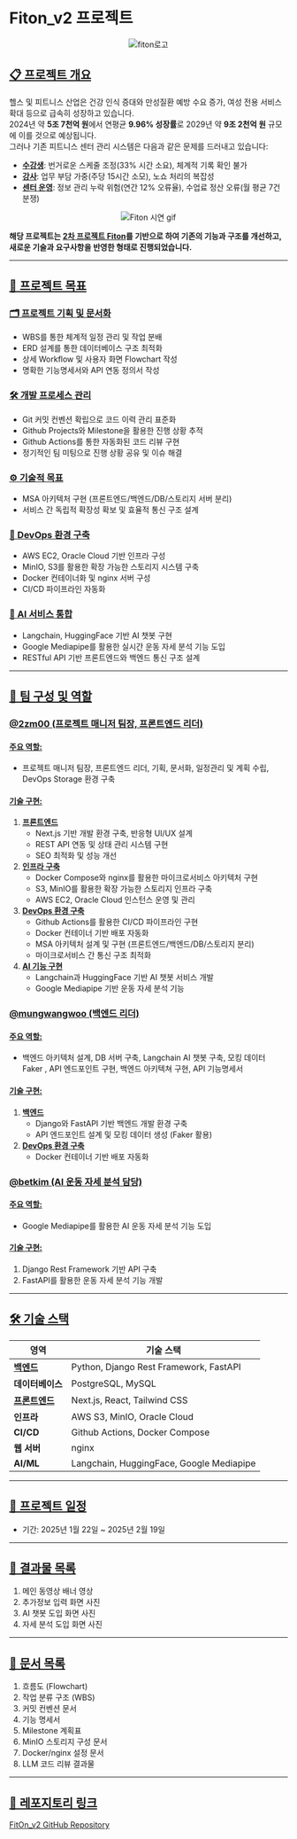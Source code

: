 # Fiton_v2 프로젝트

<div align=center>

![fiton로고](https://github.com/user-attachments/assets/82e0c392-93ca-485f-9b9d-e80c3e58ec0c)


</div>




## [📋 프로젝트 개요](pplx://action/followup)

헬스 및 피트니스 산업은 건강 인식 증대와 만성질환 예방 수요 증가, 여성 전용 서비스 확대 등으로 급속히 성장하고 있습니다.  
2024년 약 **5조 7천억 원**에서 연평균 **9.96% 성장률**로 2029년 약 **9조 2천억 원** 규모에 이를 것으로 예상됩니다.  
그러나 기존 피트니스 센터 관리 시스템은 다음과 같은 문제를 드러내고 있습니다:

- **[수강생](pplx://action/followup)**: 번거로운 스케줄 조정(33% 시간 소요), 체계적 기록 확인 불가
- **[강사](pplx://action/followup)**: 업무 부담 가중(주당 15시간 소모), 노쇼 처리의 복잡성
- **[센터 운영](pplx://action/followup)**: 정보 관리 누락 위험(연간 12% 오류율), 수업료 정산 오류(월 평균 7건 분쟁)

<div align=center>

![Fiton 시연 gif](https://github.com/user-attachments/assets/5cb0bd5f-4355-474a-aa42-fe2e425efe77)

</div>

**해당 프로젝트는 [2차 프로젝트 Fiton](https://github.com/2zm00/Fiton_Project)를 기반으로 하여 기존의 기능과 구조를 개선하고, 새로운 기술과 요구사항을 반영한 형태로 진행되었습니다.**

---

## [🎯 프로젝트 목표](pplx://action/followup)

### [🗂️ 프로젝트 기획 및 문서화](pplx://action/followup)
- WBS를 통한 체계적 일정 관리 및 작업 분배
- ERD 설계를 통한 데이터베이스 구조 최적화
- 상세 Workflow 및 사용자 화면 Flowchart 작성
- 명확한 기능명세서와 API 연동 정의서 작성

### [🛠️ 개발 프로세스 관리](pplx://action/followup)
- Git 커밋 컨벤션 확립으로 코드 이력 관리 표준화
- Github Projects와 Milestone을 활용한 진행 상황 추적
- Github Actions를 통한 자동화된 코드 리뷰 구현
- 정기적인 팀 미팅으로 진행 상황 공유 및 이슈 해결

### [⚙️ 기술적 목표](pplx://action/followup)
- MSA 아키텍처 구현 (프론트엔드/백엔드/DB/스토리지 서버 분리)
- 서비스 간 독립적 확장성 확보 및 효율적 통신 구조 설계

### [🚀 DevOps 환경 구축](pplx://action/followup)
- AWS EC2, Oracle Cloud 기반 인프라 구성
- MinIO, S3를 활용한 확장 가능한 스토리지 시스템 구축
- Docker 컨테이너화 및 nginx 서버 구성
- CI/CD 파이프라인 자동화

### [🤖 AI 서비스 통합](pplx://action/followup)
- Langchain, HuggingFace 기반 AI 챗봇 구현
- Google Mediapipe를 활용한 실시간 운동 자세 분석 기능 도입
- RESTful API 기반 프론트엔드와 백엔드 통신 구조 설계

---

## [👥 팀 구성 및 역할](pplx://action/followup)

### [@2zm00 (프로젝트 매니저 팀장, 프론트엔드 리더)](pplx://action/followup)
#### [주요 역할:](pplx://action/followup)
- 프로젝트 매니저 팀장, 프론트엔드 리더, 기획, 문서화, 일정관리 및 계획 수립, DevOps Storage 환경 구축  
#### [기술 구현:](pplx://action/followup)
1. **[프론트엔드](pplx://action/followup)**
   - Next.js 기반 개발 환경 구축, 반응형 UI/UX 설계
   - REST API 연동 및 상태 관리 시스템 구현
   - SEO 최적화 및 성능 개선
2. **[인프라 구축](pplx://action/followup)**
   - Docker Compose와 nginx를 활용한 마이크로서비스 아키텍처 구현
   - S3, MinIO를 활용한 확장 가능한 스토리지 인프라 구축
   - AWS EC2, Oracle Cloud 인스턴스 운영 및 관리
3. **[DevOps 환경 구축](pplx://action/followup)**
   - Github Actions를 활용한 CI/CD 파이프라인 구현
   - Docker 컨테이너 기반 배포 자동화
   - MSA 아키텍처 설계 및 구현 (프론트엔드/백엔드/DB/스토리지 분리)
   - 마이크로서비스 간 통신 구조 최적화
4. **[AI 기능 구현](pplx://action/followup)**
   - Langchain과 HuggingFace 기반 AI 챗봇 서비스 개발
   - Google Mediapipe 기반 운동 자세 분석 기능

### [@mungwangwoo (백엔드 리더)](pplx://action/followup)
#### [주요 역할:](pplx://action/followup)
- 백엔드 아키텍처 설계, DB 서버 구축, Langchain AI 챗봇 구축, 모킹 데이터 Faker , API 엔드포인트 구현, 백엔드 아키텍쳐 구현, API 기능명세서  
#### [기술 구현:](pplx://action/followup)
1. **[백엔드](pplx://action/followup)**
   - Django와 FastAPI 기반 백엔드 개발 환경 구축
   - API 엔드포인트 설계 및 모킹 데이터 생성 (Faker 활용)
2. **[DevOps 환경 구축](pplx://action/followup)**
   - Docker 컨테이너 기반 배포 자동화

### [@betkim (AI 운동 자세 분석 담당)](pplx://action/followup)
#### [주요 역할:](pplx://action/followup)
- Google Mediapipe를 활용한 AI 운동 자세 분석 기능 도입  
#### [기술 구현:](pplx://action/followup)
1. Django Rest Framework 기반 API 구축
2. FastAPI를 활용한 운동 자세 분석 기능 개발

---

## [🛠️ 기술 스택](pplx://action/followup)

| 영역         | 기술 스택                                                                 |
|--------------|--------------------------------------------------------------------------|
| **[백엔드](pplx://action/followup)**    | Python, Django Rest Framework, FastAPI                                   |
| **데이터베이스** | PostgreSQL, MySQL                                                        |
| **[프론트엔드](pplx://action/followup)**| Next.js, React, Tailwind CSS                                             |
| **인프라**       | AWS S3, MinIO, Oracle Cloud                                              |
| **CI/CD**        | Github Actions, Docker Compose                                          |
| **웹 서버**      | nginx                                                                   |
| **AI/ML**        | Langchain, HuggingFace, Google Mediapipe                                |

---

## [📅 프로젝트 일정](pplx://action/followup)
- 기간: 2025년 1월 22일 ~ 2025년 2월 19일  

---

## [📂 결과물 목록](pplx://action/followup)

1. 메인 동영상 배너 영상  
2. 추가정보 입력 화면 사진  
3. AI 챗봇 도입 화면 사진  
4. 자세 분석 도입 화면 사진  

---

## [📜 문서 목록](pplx://action/followup)

1. 흐름도 (Flowchart)  
2. 작업 분류 구조 (WBS)  
3. 커밋 컨벤션 문서  
4. 기능 명세서  
5. Milestone 계획표  
6. MinIO 스토리지 구성 문서  
7. Docker/nginx 설정 문서  
8. LLM 코드 리뷰 결과물  

---

## [🔗 레포지토리 링크  ](pplx://action/followup)
[FitOn_v2 GitHub Repository](https://github.com/2zm00/Fiton_v2)
